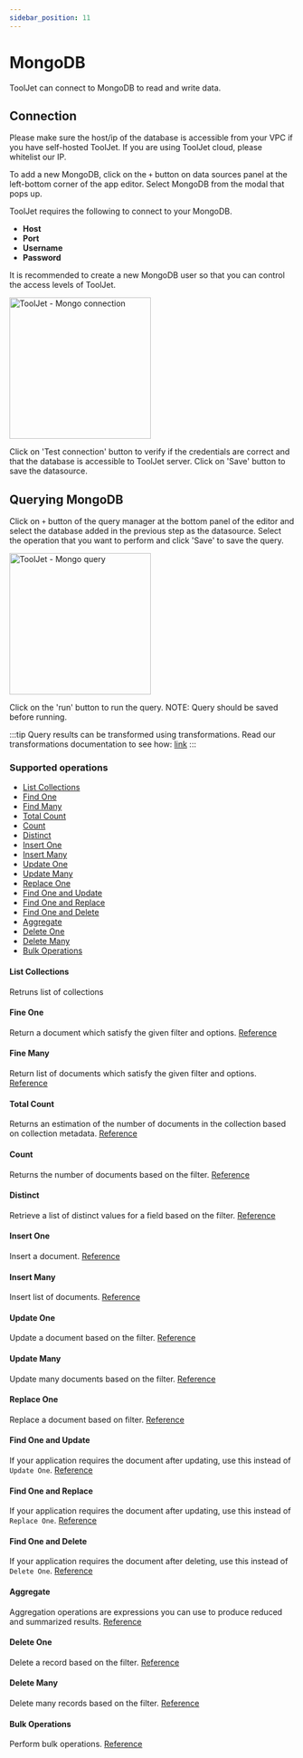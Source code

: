 ```yaml
---
sidebar_position: 11
---
```


# MongoDB

ToolJet can connect to MongoDB to read and write data.

## Connection

Please make sure the host/ip of the database is accessible from your VPC if you have self-hosted ToolJet. If you are using ToolJet cloud, please whitelist our IP.

To add a new MongoDB, click on the `+` button on data sources panel at the left-bottom corner of the app editor. Select MongoDB from the modal that pops up.

ToolJet requires the following to connect to your MongoDB.

- **Host**
- **Port**
- **Username**
- **Password**

It is recommended to create a new MongoDB user so that you can control the access levels of ToolJet.

<img src="/img/datasource-reference/mo-connect.png" alt="ToolJet - Mongo connection" height="250"/>

Click on 'Test connection' button to verify if the credentials are correct and that the database is accessible to ToolJet server. Click on 'Save' button to save the datasource.

## Querying MongoDB

Click on `+` button of the query manager at the bottom panel of the editor and select the database added in the previous step as the datasource. Select the operation that you want to perform and click 'Save' to save the query.

<img src="/img/datasource-reference/mo-query.png" alt="ToolJet - Mongo query" height="250"/>

Click on the 'run' button to run the query. NOTE: Query should be saved before running.

:::tip
Query results can be transformed using transformations. Read our transformations documentation to see how: [link](/docs/tutorial/transformations)
:::

### Supported operations
- [List Collections](#list-collections)
- [Find One](#find-one)
- [Find Many](#find-many)
- [Total Count](#total-count)
- [Count](#count)
- [Distinct](#distinct)
- [Insert One](#insert-one)
- [Insert Many](#insert-many)
- [Update One](#update-one)
- [Update Many](#update-many)
- [Replace One](#replace-one)
- [Find One and Update](#find-one-and-update)
- [Find One and Replace](#find-one-and-replace)
- [Find One and Delete](#find-one-and-delete)
- [Aggregate](#aggregate)
- [Delete One](#delete-one)
- [Delete Many](#delete-many)
- [Bulk Operations](#bulk-operations)
#### List Collections
Retruns list of collections
#### Fine One
Return a document which satisfy the given filter and options. [Reference](https://docs.mongodb.com/drivers/node/v4.0/usage-examples/findOne)
#### Fine Many
Return list of documents which satisfy the given filter and options. [Reference](https://docs.mongodb.com/drivers/node/v4.0/usage-examples/find/)
#### Total Count
Returns an estimation of the number of documents in the collection based on collection metadata. [Reference](https://mongodb.github.io/node-mongodb-native/4.0/classes/collection.html#estimateddocumentcount)
#### Count
Returns the number of documents based on the filter. [Reference](https://mongodb.github.io/node-mongodb-native/4.0/classes/collection.html#countdocuments)
#### Distinct
Retrieve a list of distinct values for a field based on the filter. [Reference](https://docs.mongodb.com/drivers/node/v4.0/usage-examples/distinct/)
#### Insert One
Insert a document. [Reference](https://docs.mongodb.com/drivers/node/v4.0/usage-examples/insertOne/)
#### Insert Many
Insert list of documents. [Reference](https://docs.mongodb.com/drivers/node/v4.0/usage-examples/insertMany/)
#### Update One
Update a document based on the filter. [Reference](https://docs.mongodb.com/drivers/node/v4.0/usage-examples/updateOne/)
#### Update Many
Update many documents based on the filter. [Reference](https://docs.mongodb.com/drivers/node/v4.0/usage-examples/updateMany/)
#### Replace One
Replace a document based on filter. [Reference](https://docs.mongodb.com/drivers/node/v4.0/usage-examples/replaceOne/)
#### Find One and Update
If your application requires the document after updating, use this instead of `Update One`. [Reference](https://mongodb.github.io/node-mongodb-native/4.0/classes/collection.html#findoneandupdate)
#### Find One and Replace
If your application requires the document after updating, use this instead of `Replace One`. [Reference](https://mongodb.github.io/node-mongodb-native/4.0/classes/collection.html#findoneandreplace)
#### Find One and Delete
If your application requires the document after deleting, use this instead of `Delete One`. [Reference](https://mongodb.github.io/node-mongodb-native/4.0/classes/collection.html#findoneanddelete)
#### Aggregate
Aggregation operations are expressions you can use to produce reduced and summarized results. [Reference](https://docs.mongodb.com/drivers/node/v4.0/fundamentals/aggregation/)
#### Delete One
Delete a record based on the filter. [Reference](https://docs.mongodb.com/drivers/node/v4.0/usage-examples/deleteOne/)
#### Delete Many
Delete many records based on the filter. [Reference](https://docs.mongodb.com/drivers/node/v4.0/usage-examples/deleteMany/)
#### Bulk Operations
Perform bulk operations. [Reference](https://docs.mongodb.com/drivers/node/v4.0/usage-examples/bulkWrite/)
